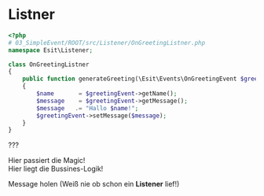# Listner

```php
<?php
# 03_SimpleEvent/ROOT/src/Listener/OnGreetingListner.php
namespace Esit\Listener;

class OnGreetingListner
{
    public function generateGreeting(\Esit\Events\OnGreetingEvent $greetingEvent)
    {
        $name       = $greetingEvent->getName();
        $message    = $greetingEvent->getMessage();
        $message   .= "Hallo $name!";
        $greetingEvent->setMessage($message);
    }
}

```

???

Hier passiert die Magic!  
Hier liegt die Bussines-Logik!

Message holen (Weiß nie ob schon ein __Listener__ lief!)
